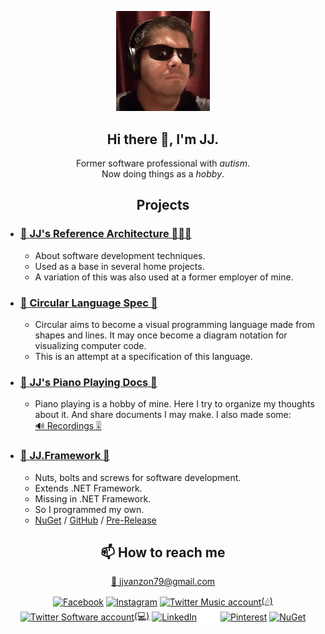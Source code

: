 <style type="text/css" rel="stylesheet">img, h2, p { text-align: center; }</style>

<p><img src="photo.png" width="150"/></p>

## Hi there 👋, I'm JJ.  

Former software professional with *autism*.  
Now doing things as a *hobby*.  

## Projects

- ### [📲 JJ's Reference Architecture 🧑🏽‍💻](https://jjvanzon.github.io/JJs-Reference-Architecture/)
    - About software development techniques.
    - Used as a base in several home projects. 
    - A variation of this was also used at a former employer of mine.
- ### [🔵 Circular Language Spec 🔶](https://jjvanzon.github.io/Circular-Language-Spec/)
    - Circular aims to become a visual programming language made from shapes and lines. It may once become a diagram notation for visualizing computer code.
    - This is an attempt at a specification of this language.
- ### [🎵 JJ's Piano Playing Docs 🎹](https://jjvanzon.github.io/Piano-Playing-Docs/README.html)
    - Piano playing is a hobby of mine. Here I try to organize my thoughts about it. And share documents I may make. I also made some:  
    [🔊 Recordings 🎚️](https://jjvanzon.github.io/Piano-Playing-Docs/recordings)
- ### [🔩 JJ.Framework 🎁](https://www.nuget.org/profiles/jjvanzon)
    - Nuts, bolts and screws for software development.
    - Extends .NET Framework.
    - Missing in .NET Framework.
    - So I programmed my own.
    - [NuGet](https://www.nuget.org/profiles/jjvanzon) / [GitHub](https://github.com/jjvanzon/JJ.Framework) / [Pre-Release](https://dev.azure.com/jjvanzon/JJs-Software/_artifacts/feed/JJs-Pre-Release-Package-Feed) 
    
## 📫 How to reach me

<a href="mailto:jjvanzon79@gmail.com">📨 jjvanzon79@gmail.com</a>

<p align="left">
<a href="https://fb.com/janjoost.vanzon" target="blank"><img align="center" src="https://raw.githubusercontent.com/rahuldkjain/github-profile-readme-generator/master/src/images/icons/Social/facebook.svg" alt="Facebook" height="30" width="40" /></a>
<a href="https://instagram.com/jjvanzon79" target="blank"><img align="center" src="https://raw.githubusercontent.com/rahuldkjain/github-profile-readme-generator/master/src/images/icons/Social/instagram.svg" alt="Instagram" height="30" width="40" /></a>
<a href="https://twitter.com/@jjvanzonmusic" target="blank"><img align="center" src="https://raw.githubusercontent.com/rahuldkjain/github-profile-readme-generator/master/src/images/icons/Social/twitter.svg" alt="Twitter Music account" height="30" width="40" />(🎶)</a>
<a href="https://twitter.com/@devjj79" target="blank"><img align="center" src="https://raw.githubusercontent.com/rahuldkjain/github-profile-readme-generator/master/src/images/icons/Social/twitter.svg" alt="Twitter Software account" height="30" width="40" />(💻)</a>
<a href="https://linkedin.com/in/jj-van-zon-04b80a18" target="blank"><img align="center" src="https://raw.githubusercontent.com/rahuldkjain/github-profile-readme-generator/master/src/images/icons/Social/linked-in-alt.svg" alt="LinkedIn" height="30" width="40" /></a>
<a href="https://github.com/jjvanzon/" target="blank"><img align="center" src="github.png" alt="GitHub" height="30" width="30" /></a>
<a href="https://nl.pinterest.com/jjvanzon/" target="blank"><img align="center" src="https://assets.pinterest.com/images/pidgets/pinit_fg_en_round_red_32.png" alt="Pinterest" height="34" width="34" /></a>
<a href="https://www.nuget.org/profiles/jjvanzon" target="blank"><img align="center" src="https://www.nuget.org/Content/gallery/img/logo-header.svg" alt="NuGet" height="25" /></a>
</p>